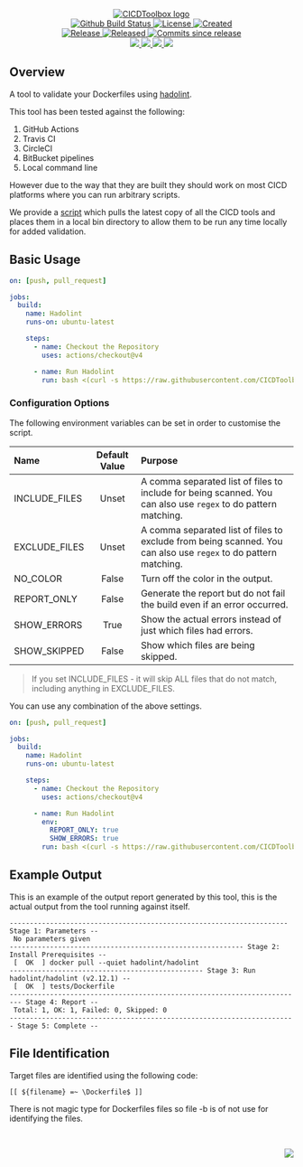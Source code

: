 <!-- markdownlint-disable -->
<p align="center">
    <a href="https://github.com/CICDToolbox/">
        <img src="https://cdn.wolfsoftware.com/assets/images/github/organisations/cicdtoolbox/black-and-white-circle-256.png" alt="CICDToolbox logo" />
    </a>
    <br />
    <a href="https://github.com/CICDToolbox/hadolint/actions/workflows/cicd.yml">
        <img src="https://img.shields.io/github/actions/workflow/status/CICDToolbox/hadolint/cicd.yml?branch=master&label=build%20status&style=for-the-badge" alt="Github Build Status" />
    </a>
    <a href="https://github.com/CICDToolbox/hadolint/blob/master/LICENSE.md">
        <img src="https://img.shields.io/github/license/CICDToolbox/hadolint?color=blue&label=License&style=for-the-badge" alt="License">
    </a>
    <a href="https://github.com/CICDToolbox/hadolint">
        <img src="https://img.shields.io/github/created-at/CICDToolbox/hadolint?color=blue&label=Created&style=for-the-badge" alt="Created">
    </a>
    <br />
    <a href="https://github.com/CICDToolbox/hadolint/releases/latest">
        <img src="https://img.shields.io/github/v/release/CICDToolbox/hadolint?color=blue&label=Latest%20Release&style=for-the-badge" alt="Release">
    </a>
    <a href="https://github.com/CICDToolbox/hadolint/releases/latest">
        <img src="https://img.shields.io/github/release-date/CICDToolbox/hadolint?color=blue&label=Released&style=for-the-badge" alt="Released">
    </a>
    <a href="https://github.com/CICDToolbox/hadolint/releases/latest">
        <img src="https://img.shields.io/github/commits-since/CICDToolbox/hadolint/latest.svg?color=blue&style=for-the-badge" alt="Commits since release">
    </a>
    <br />
    <a href="https://github.com/CICDToolbox/hadolint/blob/master/.github/CODE_OF_CONDUCT.md">
        <img src="https://img.shields.io/badge/Code%20of%20Conduct-blue?style=for-the-badge" />
    </a>
    <a href="https://github.com/CICDToolbox/hadolint/blob/master/.github/CONTRIBUTING.md">
        <img src="https://img.shields.io/badge/Contributing-blue?style=for-the-badge" />
    </a>
    <a href="https://github.com/CICDToolbox/hadolint/blob/master/.github/SECURITY.md">
        <img src="https://img.shields.io/badge/Report%20Security%20Concern-blue?style=for-the-badge" />
    </a>
    <a href="https://github.com/CICDToolbox/hadolint/issues">
        <img src="https://img.shields.io/badge/Get%20Support-blue?style=for-the-badge" />
    </a>
</p>

## Overview

A tool to validate your Dockerfiles using [hadolint](https://github.com/hadolint/hadolint).

This tool has been tested against the following:

1. GitHub Actions
2. Travis CI
3. CircleCI
4. BitBucket pipelines
5. Local command line

However due to the way that they are built they should work on most CICD platforms where you can run arbitrary scripts.

We provide a [script](https://github.com/CICDToolbox/get-all-tools) which pulls the latest copy of all the CICD tools and
places them in a local bin directory to allow them to be run any time locally for added validation.

## Basic Usage

```yml
on: [push, pull_request]

jobs:
  build:
    name: Hadolint
    runs-on: ubuntu-latest

    steps:
      - name: Checkout the Repository
        uses: actions/checkout@v4

      - name: Run Hadolint
        run: bash <(curl -s https://raw.githubusercontent.com/CICDToolbox/hadolint/master/pipeline.sh)
```

### Configuration Options

The following environment variables can be set in order to customise the script.

| Name          | Default Value | Purpose                                                                                                         |
| :------------ | :-----------: | :-------------------------------------------------------------------------------------------------------------- |
| INCLUDE_FILES |     Unset     | A comma separated list of files to include for being scanned. You can also use `regex` to do pattern matching.  |
| EXCLUDE_FILES |     Unset     | A comma separated list of files to exclude from being scanned. You can also use `regex` to do pattern matching. |
| NO_COLOR      |     False     | Turn off the color in the output.                                                                               |
| REPORT_ONLY   |     False     | Generate the report but do not fail the build even if an error occurred.                                        |
| SHOW_ERRORS   |     True      | Show the actual errors instead of just which files had errors.                                                  |
| SHOW_SKIPPED  |     False     | Show which files are being skipped.                                                                             |

> If you set INCLUDE_FILES - it will skip ALL files that do not match, including anything in EXCLUDE_FILES.

You can use any combination of the above settings.

```yml
on: [push, pull_request]

jobs:
  build:
    name: Hadolint
    runs-on: ubuntu-latest

    steps:
      - name: Checkout the Repository
        uses: actions/checkout@v4

      - name: Run Hadolint
        env:
          REPORT_ONLY: true
          SHOW_ERRORS: true
        run: bash <(curl -s https://raw.githubusercontent.com/CICDToolbox/hadolint/master/pipeline.sh)
```

## Example Output

This is an example of the output report generated by this tool, this is the actual output from the tool running against itself.

```
--------------------------------------------------------------------- Stage 1: Parameters --
 No parameters given
---------------------------------------------------------- Stage 2: Install Prerequisites --
 [  OK  ] docker pull --quiet hadolint/hadolint
------------------------------------------------ Stage 3: Run hadolint/hadolint (v2.12.1) --
 [  OK  ] tests/Dockerfile
------------------------------------------------------------------------- Stage 4: Report --
 Total: 1, OK: 1, Failed: 0, Skipped: 0
----------------------------------------------------------------------- Stage 5: Complete --
```

## File Identification

Target files are identified using the following code:

```shell
[[ ${filename} =~ \Dockerfile$ ]]
```

There is not magic type for Dockerfiles files so file -b is of not use for identifying the files.

<br />
<p align="right"><a href="https://wolfsoftware.com/"><img src="https://img.shields.io/badge/Created%20by%20Wolf%20on%20behalf%20of%20Wolf%20Software-blue?style=for-the-badge" /></a></p>

